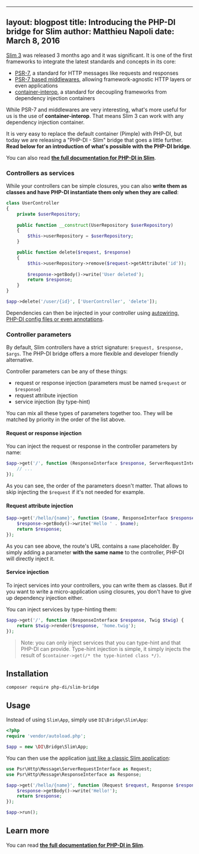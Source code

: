 ---
layout: blogpost
title: Introducing the PHP-DI bridge for Slim
author: Matthieu Napoli
date: March 8, 2016
-------------------

[Slim 3](http://www.slimframework.com/) was released 3 months ago and it was significant. It is one of the first frameworks to integrate the latest standards and concepts in its core:

- [PSR-7](http://www.php-fig.org/psr/psr-7/), a standard for HTTP messages like requests and responses
- [PSR-7 based middlewares](https://mwop.net/blog/2015-01-08-on-http-middleware-and-psr-7.html), allowing framework-agnostic HTTP layers or even applications
- [container-interop](https://github.com/container-interop/container-interop), a standard for decoupling frameworks from dependency injection containers

While PSR-7 and middlewares are very interesting, what's more useful for us is the use of **container-interop**. That means Slim 3 can work with any dependency injection container.

It is very easy to replace the default container (Pimple) with PHP-DI, but today we are releasing a "PHP-DI - Slim" bridge that goes a little further. **Read below for an introduction of what's possible with the PHP-DI bridge**.

You can also read **[the full documentation for PHP-DI in Slim](../doc/frameworks/slim.md)**.

### Controllers as services

While your controllers can be simple closures, you can also **write them as classes and have PHP-DI instantiate them only when they are called**:

```php
class UserController
{
    private $userRepository;
    
    public function __construct(UserRepository $userRepository)
    {
        $this->userRepository = $userRepository;
    }

    public function delete($request, $response)
    {
        $this->userRepository->remove($request->getAttribute('id'));
        
        $response->getBody()->write('User deleted');
        return $response;
    }
}

$app->delete('/user/{id}', ['UserController', 'delete']);
```

Dependencies can then be injected in your controller using [autowiring, PHP-DI config files or even annotations](../doc/definition.md).

### Controller parameters

By default, Slim controllers have a strict signature: `$request, $response, $args`. The PHP-DI bridge offers a more flexible and developer friendly alternative.

Controller parameters can be any of these things:

- request or response injection (parameters must be named `$request` or `$response`)
- request attribute injection
- service injection (by type-hint)

You can mix all these types of parameters together too. They will be matched by priority in the order of the list above.

#### Request or response injection

You can inject the request or response in the controller parameters by name:

```php
$app->get('/', function (ResponseInterface $response, ServerRequestInterface $request) {
    // ...
});
```

As you can see, the order of the parameters doesn't matter. That allows to skip injecting the `$request` if it's not needed for example.

#### Request attribute injection

```php
$app->get('/hello/{name}', function ($name, ResponseInterface $response) {
    $response->getBody()->write('Hello ' . $name);
    return $response;
});
```

As you can see above, the route's URL contains a `name` placeholder. By simply adding a parameter **with the same name** to the controller, PHP-DI will directly inject it.

#### Service injection

To inject services into your controllers, you can write them as classes. But if you want to write a micro-application using closures, you don't have to give up dependency injection either.

You can inject services by type-hinting them:

```php
$app->get('/', function (ResponseInterface $response, Twig $twig) {
    return $twig->render($response, 'home.twig');
});
```

> Note: you can only inject services that you can type-hint and that PHP-DI can provide. Type-hint injection is simple, it simply injects the result of `$container->get(/* the type-hinted class */)`.

## Installation

```
composer require php-di/slim-bridge
```

## Usage

Instead of using `Slim\App`, simply use `DI\Bridge\Slim\App`:

```php
<?php
require 'vendor/autoload.php';

$app = new \DI\Bridge\Slim\App;
```

You can then use the application [just like a classic Slim application](http://www.slimframework.com/):

```php
use Psr\Http\Message\ServerRequestInterface as Request;
use Psr\Http\Message\ResponseInterface as Response;

$app->get('/hello/{name}', function (Request $request, Response $response) {
    $response->getBody()->write('Hello!');
    return $response;
});

$app->run();
```

## Learn more

You can read **[the full documentation for PHP-DI in Slim](../doc/frameworks/slim.md)**.
